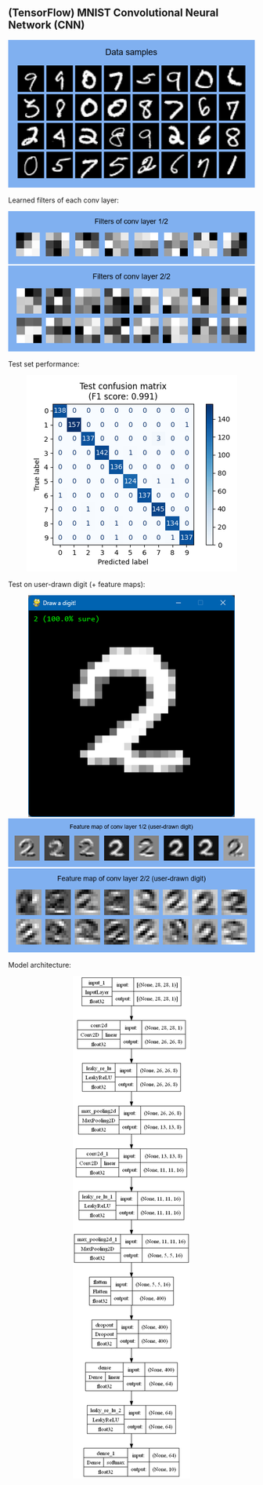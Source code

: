 ## (TensorFlow) MNIST Convolutional Neural Network (CNN)

<p align="center">
	<img src="images/data_samples.png"/>
</p>

Learned filters of each conv layer:

<p align="center">
	<img src="images/conv1_filters.png"/>
	<br/>
	<img src="images/conv2_filters.png"/>
</p>

Test set performance:

<p align="center">
	<img src="images/test_confusion_matrix.png"/>
</p>

Test on user-drawn digit (+ feature maps):

<p align="center">
	<img src="images/drawn_digit_classification.png"/>
	<br/>
	<img src="images/conv1_feature_map.png"/>
	<br/>
	<img src="images/conv2_feature_map.png"/>
</p>

Model architecture:

<p align="center">
	<img src="images/model_architecture.png"/>
</p>
